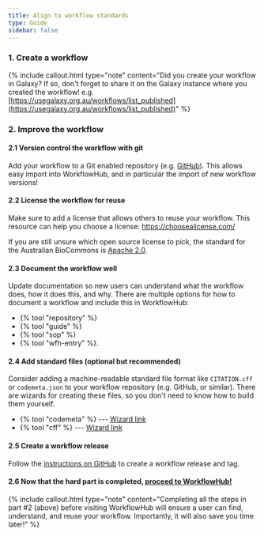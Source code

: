```yaml
---
title: Align to workflow standards
type: Guide
sidebar: false
---
```


### 1. Create a workflow

{% include callout.html type="note" content="Did you create your workflow in Galaxy? If so, don't forget to share it on the Galaxy instance where you created the workflow! e.g. [https://usegalaxy.org.au/workflows/list_published](https://usegalaxy.org.au/workflows/list_published)" %}

### 2. Improve the workflow


#### 2.1 Version control the workflow with git

Add your workflow to a Git enabled repository (e.g. [GitHub](https://github.com/)). This allows easy import into WorkflowHub, and in particular the import of new workflow versions!

#### 2.2 License the workflow for reuse

Make sure to add a license that allows others to reuse your workflow. This resource can help you choose a license: https://choosealicense.com/

If you are still unsure which open source license to pick, the standard for the Australian BioCommons is [Apache 2.0](https://spdx.org/licenses/Apache-2.0.html).

#### 2.3 Document the workflow well

Update documentation so new users can understand what the workflow does, how it does this, and why. There are multiple options for how to document a workflow and include this in WorkflowHub: 

- {% tool "repository" %}
- {% tool "guide" %}
- {% tool "sop" %}
- {% tool "wfh-entry" %}.

#### 2.4 Add standard files (optional but recommended)

Consider adding a machine-readable standard file format like `CITATION.cff` or `codemeta.json` to your  workflow repository (e.g. GitHub, or similar). There are wizards for creating these files, so you don't need to know how to build them yourself.

- {% tool "codemeta" %} --- [Wizard link](https://codemeta.github.io/codemeta-generator/) 
- {% tool "cff" %} --- [Wizard link](https://citation-file-format.github.io/cff-initializer-javascript/#/)

#### 2.5 Create a workflow release

Follow the [instructions on GitHub](https://docs.github.com/en/repositories/releasing-projects-on-github/about-releases) to create a workflow release and tag.

#### 2.6 Now that the hard part is completed, [proceed to WorkflowHub!](https://workflowhub.eu/)


{% include callout.html type="note" content="Completing all the steps in part #2 (above) before visiting WorkflowHub will ensure a user can find, understand, and reuse your workflow. Importantly, it will also save you time later!" %}
